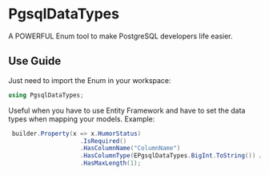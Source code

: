 # PgsqlDataTypes
A POWERFUL Enum tool to make PostgreSQL developers life easier. 

## Use Guide
Just need to import the Enum in your workspace:
```csharp
using PgsqlDataTypes;
```

Useful when you have to use Entity Framework and have to set the data types when mapping your models.
Example: 
```csharp
 builder.Property(x => x.HumorStatus)
                    .IsRequired()
                    .HasColumnName("ColumnName")
                    .HasColumnType(EPgsqlDataTypes.BigInt.ToString()) //PostgreSQL Data Type
                    .HasMaxLength(1);
```
